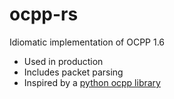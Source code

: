 # ocpp-rs
Idiomatic implementation of OCPP 1.6

- Used in production
- Includes packet parsing
- Inspired by a [python ocpp library](https://github.com/mobilityhouse/ocpp)


